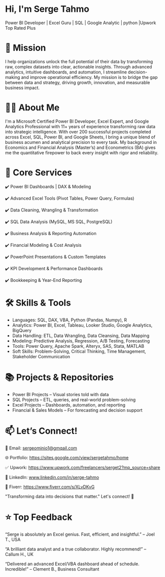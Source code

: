# Hi, I'm Serge Tahmo
Power BI Developer | Excel Guru | SQL | Google Analytic | python |Upwork Top Rated Plus



# 🎯 Mission
I help organizations unlock the full potential of their data by transforming raw, complex datasets into clear, actionable insights.
Through advanced analytics, intuitive dashboards, and automation, I streamline decision-making and improve operational efficiency.
My mission is to bridge the gap between data and strategy, driving growth, innovation, and measurable business impact.




# 👨‍💻 About Me
I'm a Microsoft Certified Power BI Developer, Excel Expert, and Google Analytics Professional with 11+ years of experience transforming raw data into strategic intelligence. With over 200 successful projects completed across Excel, SQL, Power BI, and Google Sheets, I bring a unique blend of business acumen and analytical precision to every task. My background in Economics and Financial Analysis (Master’s) and Econometrics (BA) gives me the quantitative firepower to back every insight with rigor and reliability.



# 💼 Core Services
✔️ Power BI Dashboards | DAX & Modeling

✔️ Advanced Excel Tools (Pivot Tables, Power Query, Formulas)

✔️ Data Cleaning, Wrangling & Transformation

✔️ SQL Data Analysis (MySQL, MS SQL, PostgreSQL)

✔️ Business Analysis & Reporting Automation

✔️ Financial Modeling & Cost Analysis

✔️ PowerPoint Presentations & Custom Templates

✔️ KPI Development & Performance Dashboards

✔️ Bookkeeping & Year-End Reporting



# 🛠️ Skills & Tools
- Languages: SQL, DAX, VBA, Python (Pandas, Numpy), R
- Analytics: Power BI, Excel, Tableau, Looker Studio, Google Analytics, BigQuery
- Data Handling: ETL, Data Wrangling, Data Cleansing, Data Mapping
- Modeling: Predictive Analysis, Regression, A/B Testing, Forecasting
- Tools: Power Query, Apache Spark, Alteryx, SAS, Stata, MATLAB
- Soft Skills: Problem-Solving, Critical Thinking, Time Management, Stakeholder Communication




# 📚 Projects & Repositories
- Power BI Projects – Visual stories told with data
- SQL Projects – ETL, queries, and real-world problem-solving 
- Excel Projects – Dashboards, automation, and reporting
- Financial & Sales Models – For forecasting and decision support



# 📫 Let’s Connect!
📩 Email: sergeominio1@gmqail.com

🌐 Portfolio: https://sites.google.com/view/sergetahmo/home

✅ Upwork: https://www.upwork.com/freelancers/serget2?mp_source=share

🎯 LinkedIn: www.linkedin.com/in/serge-tahmo

📅 Fiverr: https://www.fiverr.com/s/XLvDKvG


"Transforming data into decisions that matter."
Let's connect! 🚀

# ⭐ Top Feedback
“Serge is absolutely an Excel genius. Fast, efficient, and insightful.” – Joel T., USA

“A brilliant data analyst and a true collaborator. Highly recommend!” – Callum H., UK

“Delivered an advanced Excel/VBA dashboard ahead of schedule. Incredible!” – Clement B., Business Consultant



